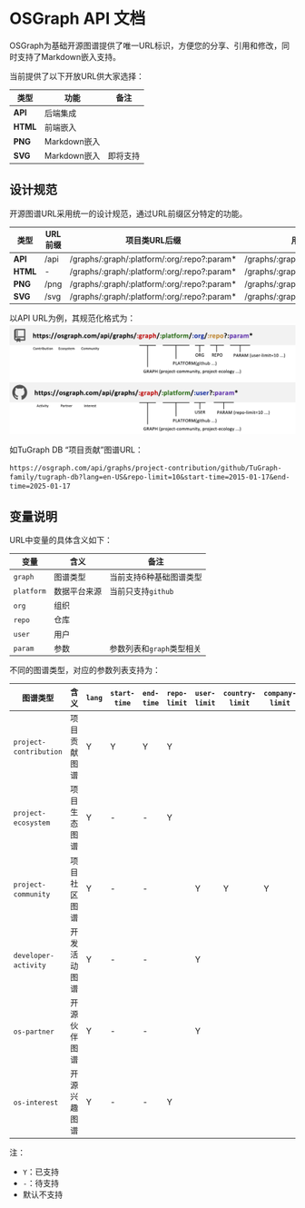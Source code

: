 # OSGraph API 文档

OSGraph为基础开源图谱提供了唯一URL标识，方便您的分享、引用和修改，同时支持了Markdown嵌入支持。

当前提供了以下开放URL供大家选择：

| 类型       | 功能         | 备注   |
|----------|------------|------|
| **API**  | 后端集成       |      | 
| **HTML** | 前端嵌入    |      | 
| **PNG**  | Markdown嵌入 |      |
| **SVG**  | Markdown嵌入 | 即将支持 |

## 设计规范

开源图谱URL采用统一的设计规范，通过URL前缀区分特定的功能。

| 类型      | URL前缀  | 项目类URL后缀                                | 用户类URL后缀                           |
|-----------|---------|----------------------------------------------|----------------------------------------|
| **API** | /api    | /graphs/:graph/:platform/:org/:repo?:param*  | /graphs/:graph/:platform/:user?:param* | 
| **HTML**     | -      | /graphs/:graph/:platform/:org/:repo?:param*  | /graphs/:graph/:platform/:user?:param* | 
| **PNG**     | /png    | /graphs/:graph/:platform/:org/:repo?:param*  | /graphs/:graph/:platform/:user?:param* |
| **SVG**     | /svg    | /graphs/:graph/:platform/:org/:repo?:param*  | /graphs/:graph/:platform/:user?:param* |

以API URL为例，其规范化格式为：
![](../img/api-fmt.jpg)

如TuGraph DB “项目贡献”图谱URL：
```
https://osgraph.com/api/graphs/project-contribution/github/TuGraph-family/tugraph-db?lang=en-US&repo-limit=10&start-time=2015-01-17&end-time=2025-01-17
```

## 变量说明

URL中变量的具体含义如下：

| 变量         | 含义     | 备注             |
|------------|--------|----------------|
| `graph`    | 图谱类型   | 当前支持6种基础图谱类型   | 
| `platform` | 数据平台来源 | 当前只支持`github`  | 
| `org`      | 组织     |                |
| `repo`     | 仓库     |                |
| `user`     | 用户     |                |
| `param`    | 参数     | 参数列表和`graph`类型相关 |


不同的图谱类型，对应的参数列表支持为：

| 图谱类型               | 含义   | `lang` | `start-time` | `end-time` | `repo-limit` | `user-limit` | `country-limit` | `company-limit` | `topic-limit` |
|--------------------|------|---|--------------|------------|--------------|--------------|-----------------|-----------------|---------------|
| `project-contribution` | 项目贡献图谱 | Y | Y            | Y          | Y            |              |                 |                 |               |
| `project-ecosystem` | 项目生态图谱 | Y | -            | -          | Y            |              |                 |                 |               | 
| `project-community` | 项目社区图谱 | Y | -            | -          |              | Y            | Y               | Y               |               |
| `developer-activity` | 开发活动图谱 | Y | -            | -          |              | Y            |                 |                 |               |
| `os-partner`       | 开源伙伴图谱 | Y | -            | -          |              | Y            |                 |                 |               |
| `os-interest`      | 开源兴趣图谱 | Y | -            | -          | Y            |          |                 |                 | Y             |

注：
* `Y`：已支持
* `-`：待支持
* 默认不支持

